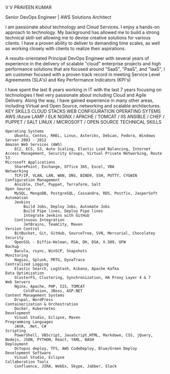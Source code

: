  V V PRAVEEN KUMAR 

Senior DevOps Engineer | AWS Solutions Architect

I am passionate about technology and Cloud Services. I enjoy a hands-on approach to technology. My background has allowed me to build a strong technical skill-set allowing me to devise creative solutions for various clients. I have a proven ability to deliver to demanding time scales, as well as working closely with clients to realize their aspirations.

A results-orientated Principal DevOps Engineer with several years of experience in the delivery of scalable "cloud" enterprise projects and high performance solutions that are focused around "SaaS", "PaaS", and "IaaS", I am customer focused with a proven track record in meeting Service Level Agreements (SLA's) and Key Performance Indicators (KPI's)

I have spent the last 8 years working in IT with the last 7 years focusing on technologies I feel very passionate about including Cloud and Agile Delivery. Along the way, I have gained experience in many other areas, including Virtual and Open Source, networking and scalable architectures.
KEY SKILLS
CLOUD 	STACKS 	WEB 	CONFIGURATION 	OPERATING SYTEMS
AWS /Azure 	LAMP / ELK 	NGINX / APACHE / TOMCAT / IIS 	ANSIBLE / CHEF / PUPPET / SALT 	LINUX / MICROSOFT / OPEN SOURCE
TECHNICAL SKILLS

    Operating Systems
        Ubuntu, Centos, RHEL, Linux, Asteriks, Debian, Fedora, Windows Server 2003 - 2012
    Amazon Web Services (AWS)
        EC2, ECS, S3, Auto Scaling, Elastic Load Balancing, Internet Access Management, Security Groups, Virtual Private Networking, Route 53
    Microsoft Applications
        SharePoint, Exchange, Office 365, Excel, VBA
    Networking
        TCP/IP, VLAN, LAN, WAN, DNS, BIND9, SSH, PUTTY, CYGWIN
    Configuration Management
        Ansible, Chef, Puppet, Terraform, Salt
    Open Source
        MySQL, MongoDB, PostgreSQL, Cassandra, RDS, Postfix, JasperSoft
    Automation
        Jenkins
            Build Jobs, Deploy Jobs, Automate Jobs
            Build Pipe lines, Deploy Pipe lines
            Integrate Jenkins with GitHub
        Continuous Integration
            JetBrains, TeamCity, Maven
    Version Control
        BitBucket, Git, GitHub, SourceTree, SVN, Mercurial, Chocolatey
    Security
        OpenSSL - Diffie-Helman, RSA, DH, DSA, X.509, UFW
    Backup
        Bacula, rsync, WinSCP, Snapshots
    Monitoring
        Nagios, Splunk, PRTG, DynaTrace
    Centralized Logging
        Elastic Search, LogStash, Kibana, Apache Kafka
    Data Optimization
        GlusterFS, Clustering, Synchronization, HA Proxy Layer 4 & 7
    Web Servers
        Nginx, Apache, PHP, IIS, TOMCAT
            ColdFusion, JBoss, ASP.NET
    Content Management Systems
        Drupal, WordPress
    Containerization & Orchestration
        Docker, Kubernetes
    Development
        Visual Studio, Eclipse, Maven
    Programming Languages
        JAVA, .Net, C#
    Scripting
        PowerShell, VBScript, JavaScript,HTML, Markdown, CSS, jQuery, Nodejs, JSON, PYTHON, React, YAML, BASH
    Deployment
        Octopus deploy, TFS, AWS CodeDeploy, Blue/Green Deploy
    Development Software
        Visual Studio, Eclipse
    Collaboration Tools
        Confluence, JIRA, WebEx, Skype, Jabber, Slack

